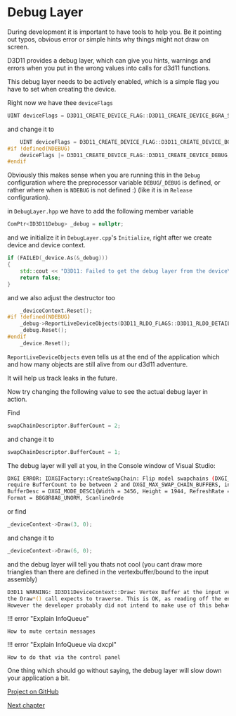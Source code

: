 # Debug Layer

During development it is important to have tools to help you. Be it pointing out typos, obvious error
or simple hints why things might not draw on screen.

D3D11 provides a debug layer, which can give you hints, warnings and errors when you put in the wrong
values into calls for d3d11 functions.

This debug layer needs to be actively enabled, which is a simple flag you have to set when creating
the device.

Right now we have thee `deviceFlags`

```cpp
UINT deviceFlags = D3D11_CREATE_DEVICE_FLAG::D3D11_CREATE_DEVICE_BGRA_SUPPORT;
```

and change it to

```cpp
    UINT deviceFlags = D3D11_CREATE_DEVICE_FLAG::D3D11_CREATE_DEVICE_BGRA_SUPPORT;
#if !defined(NDEBUG)
    deviceFlags |= D3D11_CREATE_DEVICE_FLAG::D3D11_CREATE_DEVICE_DEBUG;
#endif
```

Obviously this makes sense when you are running this in the `Debug` configuration where the preprocessor variable `DEBUG`/`_DEBUG` is defined,
or rather where when is `NDEBUG` is not defined :) (like it is in `Release` configuration).

in `DebugLayer.hpp` we have to add the following member variable

```cpp
ComPtr<ID3D11Debug> _debug = nullptr;
```

and we initialize it in `DebugLayer.cpp`'s `Initialize`, right after we create device and device context.

```cpp
if (FAILED(_device.As(&_debug)))
{
    std::cout << "D3D11: Failed to get the debug layer from the device\n";
    return false;
}
```

and we also adjust the destructor too

```cpp
    _deviceContext.Reset();
#if !defined(NDEBUG)
    _debug->ReportLiveDeviceObjects(D3D11_RLDO_FLAGS::D3D11_RLDO_DETAIL);
    _debug.Reset();
#endif
    _device.Reset();
```

`ReportLiveDeviceObjects` even tells us at the end of the application which and how many objects are still alive from our d3d11 adventure.

It will help us track leaks in the future.

Now try changing the following value to see the actual debug layer in action.

Find

```cpp
swapChainDescriptor.BufferCount = 2;
```

and change it to

```cpp
swapChainDescriptor.BufferCount = 1;
```

The debug layer will yell at you, in the Console window of Visual Studio:

```bash
DXGI ERROR: IDXGIFactory::CreateSwapChain: Flip model swapchains (DXGI_SWAP_EFFECT_FLIP_SEQUENTIAL and DXGI_SWAP_EFFECT_FLIP_DISCARD)
require BufferCount to be between 2 and DXGI_MAX_SWAP_CHAIN_BUFFERS, inclusively. DXGI_SWAP_CHAIN_DESC{ SwapChainType = ..._HWND,
BufferDesc = DXGI_MODE_DESC1{Width = 3456, Height = 1944, RefreshRate = DXGI_RATIONAL{ Numerator = 0, Denominator = 0 },
Format = B8G8R8A8_UNORM, ScanlineOrde
```

or find

```cpp
_deviceContext->Draw(3, 0);
```

and change it to

```cpp
_deviceContext->Draw(6, 0);
```

and the debug layer will tell you thats not cool (you cant draw more triangles than there are defined in the vertexbuffer/bound to the input assembly)

```bash
D3D11 WARNING: ID3D11DeviceContext::Draw: Vertex Buffer at the input vertex slot 0 is not big enough for what
the Draw*() call expects to traverse. This is OK, as reading off the end of the Buffer is defined to return 0.
However the developer probably did not intend to make use of this behavior.  [ EXECUTION WARNING #356: DEVICE_DRAW_VERTEX_BUFFER_TOO_SMALL]
```

!!! error "Explain InfoQueue"

    How to mute certain messages

!!! error "Explain InfoQueue via dxcpl"

    How to do that via the control panel

One thing which should go without saying, the debug layer will slow down your application a bit.

[Project on GitHub](https://github.com/GraphicsProgramming/learnd3d11/tree/main/src/Cpp/1-getting-started/1-2-2-DebugLayer)

[Next chapter](./1-2-3-naming-things.md)
